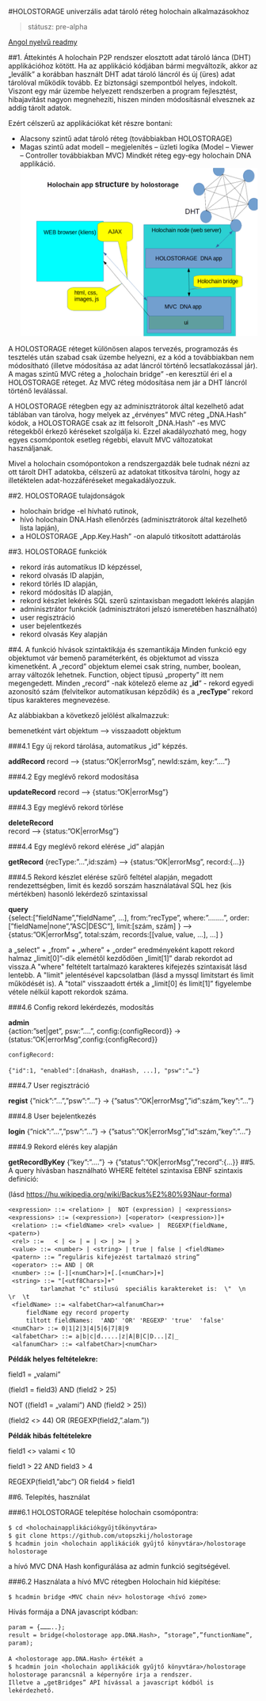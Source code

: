 #HOLOSTORAGE univerzális adat tároló réteg holochain alkalmazásokhoz

>státusz: pre-alpha

[Angol nyelvű readmy](https://github.com/utopszkij/holostorage/blob/master/readmy.md) 

##1. Áttekintés
A holochain P2P rendszer elosztott adat tároló lánca (DHT) applikációhoz kötött. Ha az applikáció kódjában bármi megváltozik, akkor az „leválik” a korábban használt DHT adat tároló láncról és új (üres) adat tárolóval működik tovább. Ez biztonsági szempontból helyes, indokolt. Viszont egy már üzembe helyezett rendszerben a program fejlesztést, hibajavítást  nagyon megnehezíti, hiszen minden módosításnál elvesznek az addig tárolt adatok.

Ezért célszerű az applikációkat két részre bontani:
- Alacsony szintű adat tároló réteg (továbbiakban HOLOSTORAGE)
- Magas szintű adat modell – megjelenítés – üzleti logika (Model – Viewer – Controller továbbiakban MVC)
Mindkét réteg egy-egy holochain DNA applikáció.
![Holostorage app struktúra](https://github.com/utopszkij/holostorage/raw/master/holostorage-app-structure.png) 

A HOLOSTORAGE réteget különösen alapos tervezés, programozás és tesztelés után szabad csak üzembe helyezni, ez a kód a továbbiakban nem módosítható (illetve módosítása az adat láncról történő lecsatlakozással jár). A magas szintű MVC réteg a „holochain bridge” -en keresztül éri el a HOLOSTORAGE réteget. Az MVC réteg módosítása nem jár a DHT láncról történő leválással.

A HOLOSTORAGE rétegben egy az adminisztrátorok által kezelhető adat táblában van tárolva, hogy melyek az „érvényes” MVC réteg „DNA.Hash” kódok, a HOLOSTORAGE csak az itt felsorolt „DNA.Hash” -es  MVC rétegekből érkező kéréseket szolgálja ki. Ezzel akadályozható meg, hogy egyes csomópontok esetleg régebbi, elavult MVC változatokat használjanak.

Mivel a holochain csomópontokon a rendszergazdák bele tudnak nézni az ott tárolt DHT adatokba, célszerű az adatokat titkosítva tárolni, hogy az illetéktelen adat-hozzáféréseket megakadályozzuk.

##2. HOLOSTORAGE tulajdonságok
- holochain bridge -el hívható rutinok,
- hívó holochain DNA.Hash ellenőrzés (adminisztrátorok által kezelhető lista lapján),
- a HOLOSTORAGE „App.Key.Hash” -on alapuló titkosított adattárolás

##3. HOLOSTORAGE funkciók
- rekord írás automatikus ID képzéssel,
- rekord olvasás ID alapján,
- rekord törlés ID alapján,
- rekord módosítás ID alapján,
- rekord készlet lekérés SQL szerű szintaxisban megadott lekérés alapján
- adminisztrátor funkciók (adminisztrátori jelszó ismeretében használható)
- user regisztráció
- user bejelentkezés
- rekord olvasás Key alapján

##4. A funkció hívások szintaktikája és szemantikája
Minden funkció egy objektumot vár bemenő paraméterként, és objektumot ad vissza kimenetként.
A „record” objektum elemei csak string, number, boolean, array változók lehetnek. Function, object  típusú „property” itt nem megengedett. Minden „record” -nak kötelező eleme az 
„**id**” - rekord egyedi azonosító szám (felvitelkor automatikusan képződik) és a
„**recType**” rekord típus karakteres megnevezése.

Az alábbiakban a következő jelölést alkalmazzuk:

bemenetként várt objektum  --> visszaadott objektum 

###4.1 Egy új rekord tárolása, automatikus „id” képzés.

**addRecord** 
	record --> {status:”OK|errorMsg”, newId:szám, key:”….”}

###4.2 Egy meglévő rekord modosítása

**updateRecord**
	record --> {status:”OK|errorMsg”}

###4.3 Egy meglévő rekord törlése

**deleteRecord**	
	record --> {status:”OK|errorMsg”}

###4.4 Egy meglévő rekord elérése „id” alapján

**getRecord** 
	{recType:”...”,id:szám} --> {status:”OK|errorMsg”, record:{…}}

###4.5 Rekord készlet elérése szűrő feltétel alapján, megadott rendezettségben, limit és kezdő sorszám használatával SQL hez (kis mértékben) hasonló lekérdező szintaxissal

**query**	
	{select:[”fieldName”,”fieldName”, ...],
	  from:”recType”,
	  where:”……..”,
	  order:[”fieldName|none”,”ASC|DESC”],
	  limit:[szám, szám]
	} --> 
	{status:”OK|errorMsg”, 
	  total:szám, 
	  records:[[value, value, ...], ...]
	}

a „select” + „from” + „where” + „order” eredményeként kapott rekord halmaz „limit[0]”-dik elemétől kezdődően „limit[1]” darab rekordot ad vissza.A "where" feltételt tartalmazó karakteres kifejezés szintaxisát lásd lentebb. 	A "limit" jelentésével kapcsolatban (lásd a myssql limitstart és limit működését is). A "total" visszaadott érték a „limit[0] és limit[1]” figyelembe vétele 	nélkül kapott 	rekordok száma.

###4.6 Config rekord lekérdezés, modosítás

**admin**	
	{action:”set|get”, psw:”….”, config:{configRecord}} →
		 (status:”OK|errorMsg”,config:{configRecord}}  

	configRecord:

	{"id":1, "enabled":[dnaHash, dnaHash, ...], "psw":"…"}

###4.7 User regisztráció

**regist**
	{”nick”:”...”,”psw”:”...”}  → {”satus”:”OK|errorMsg”,”id”:szám,”key”:”...”}

###4.8 User bejelentkezés

**login**
	{”nick”:”...”,”psw”:”...”}  → {”satus”:”OK|errorMsg”,”id”:szám,”key”:”...”}

###4.9 Rekord elérés key alapján

**getRecordByKey**
	{”key”:”….”} → {”status”:”OK|errorMsg”,”record”:{...}}
##5. A query hívásban használható WHERE feltétel szintaxisa
EBNF szintaxis definició:

   (lásd https://hu.wikipedia.org/wiki/Backus%E2%80%93Naur-forma)
```
<expression> ::= <relation> |  NOT (expression) | <expressions>
<expressions> ::= (<expression>) [<operator> (<expression>)]+
 <relation> ::= <fieldName> <rel> <value> |  REGEXP(fieldName, <patern>)
 <rel> ::=   < | <= | = | <> | >= | >
 <value> ::= <number> | <string> | true | false | <fieldName>
 <patern> ::= ”reguláris kifejezést tartalmazó string”
 <operator> ::= AND | OR
 <number> ::= [-][<numChar>]+[.[<numChar>]+]
 <string> ::= "[<utf8Chars>]+"
    	 tarlamzhat "c" stilusú  speciális karaktereket is:  \"  \n  \r  \t
 <fieldName> ::= <alfabetChar><alfanumChar>+
	 fieldName egy record property
 	 tiltott fieldNames:  'AND' 'OR' 'REGEXP' 'true'  'false'
 <numChar> ::= 0|1|2|3|4|5|6|7|8|9
 <alfabetChar> ::= a|b|c|d.....|z|A|B|C|D...|Z|_
 <alfanumChar> ::= <alfabetChar>|<numChar>
```
**Példák helyes feltételekre:**

field1 = „valami”

(field1 = field3) AND (field2 > 25)

NOT ((field1 = „valami”) AND (field2 > 25))

(field2 <> 44) OR (REGEXP(field2,”.alam.”))

**Példák hibás feltételekre**

field1 <> valami < 10

field1 > 22 AND field3 > 4

REGEXP(field1,”abc”) OR field4 > field1

##6. Telepítés, használat

###6.1 HOLOSTORAGE telepítése holochain csomópontra:
```
$ cd <holochainapplikációkgyűjtőkönyvtára>                                                         
$ git clone https://github.com/utopszkij/holostorage
$ hcadmin join <holochain applikációk gyűjtő könyvtára>/holostorage holostorage
```
a hívó MVC DNA Hash konfigurálása az admin funkció segitségével.

###6.2 Használata a hívó MVC rétegben
Holochain híd kiépítése:
```
$ hcadmin bridge <MVC chain név> holostorage <hívó zome>                              
```
Hívás formája a DNA javascript kódban:
```
param = {………..};
result = bridge(<holostorage app.DNA.Hash>, ”storage”,”functionName”, param);

A <holostorage app.DNA.Hash> értékét a 
$ hcadmin join <holochain applikációk gyűjtő könyvtára>/holostorage holostorage	parancsnál a képernyőre irja a rendszer.
Illetve a „getBridges” API hívással a javascript kódból is lekérdezhető.
```
	







